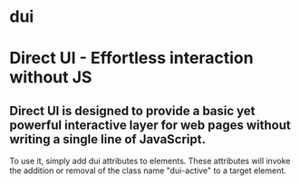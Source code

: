 # dui
<h1>Direct UI - Effortless interaction without JS</h1>

<h2>Direct UI is designed to provide a basic yet powerful interactive layer for web pages without writing a single line of JavaScript.</h2>

<p>To use it, simply add dui attributes to elements. These attributes will invoke the addition or removal of the class name "dui-active" to a target element.</p>
